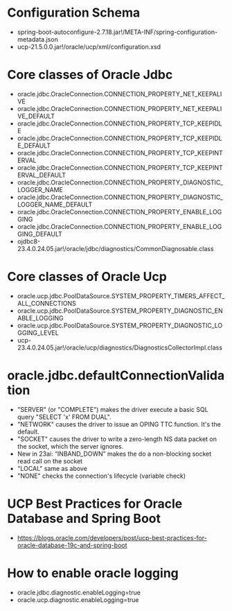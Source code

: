 # Configuration Schema
- spring-boot-autoconfigure-2.7.18.jar!/META-INF/spring-configuration-metadata.json
- ucp-21.5.0.0.jar!/oracle/ucp/xml/configuration.xsd

# Core classes of Oracle Jdbc
- oracle.jdbc.OracleConnection.CONNECTION_PROPERTY_NET_KEEPALIVE
- oracle.jdbc.OracleConnection.CONNECTION_PROPERTY_NET_KEEPALIVE_DEFAULT
- oracle.jdbc.OracleConnection.CONNECTION_PROPERTY_TCP_KEEPIDLE
- oracle.jdbc.OracleConnection.CONNECTION_PROPERTY_TCP_KEEPIDLE_DEFAULT
- oracle.jdbc.OracleConnection.CONNECTION_PROPERTY_TCP_KEEPINTERVAL
- oracle.jdbc.OracleConnection.CONNECTION_PROPERTY_TCP_KEEPINTERVAL_DEFAULT
- oracle.jdbc.OracleConnection.CONNECTION_PROPERTY_DIAGNOSTIC_LOGGER_NAME
- oracle.jdbc.OracleConnection.CONNECTION_PROPERTY_DIAGNOSTIC_LOGGER_NAME_DEFAULT
- oracle.jdbc.OracleConnection.CONNECTION_PROPERTY_ENABLE_LOGGING
- oracle.jdbc.OracleConnection.CONNECTION_PROPERTY_ENABLE_LOGGING_DEFAULT
- ojdbc8-23.4.0.24.05.jar!/oracle/jdbc/diagnostics/CommonDiagnosable.class

# Core classes of Oracle Ucp
- oracle.ucp.jdbc.PoolDataSource.SYSTEM_PROPERTY_TIMERS_AFFECT_ALL_CONNECTIONS
- oracle.ucp.jdbc.PoolDataSource.SYSTEM_PROPERTY_DIAGNOSTIC_ENABLE_LOGGING
- oracle.ucp.jdbc.PoolDataSource.SYSTEM_PROPERTY_DIAGNOSTIC_LOGGING_LEVEL
- ucp-23.4.0.24.05.jar!/oracle/ucp/diagnostics/DiagnosticsCollectorImpl.class

# oracle.jdbc.defaultConnectionValidation
- "SERVER" (or "COMPLETE") makes the driver execute a basic SQL query "SELECT 'x' FROM DUAL".
- "NETWORK" causes the driver to issue an OPING TTC function. It's the default.
- "SOCKET" causes the driver to write a zero-length NS data packet on the socket, which the server ignores.
- New in 23ai: “INBAND_DOWN” makes the do a non-blocking socket read call on the socket
- "LOCAL" same as above
- "NONE" checks the connection's lifecycle (variable check)

# UCP Best Practices for Oracle Database and Spring Boot
- https://blogs.oracle.com/developers/post/ucp-best-practices-for-oracle-database-19c-and-spring-boot

# How to enable oracle logging
- oracle.jdbc.diagnostic.enableLogging=true
- oracle.ucp.diagnostic.enableLogging=true